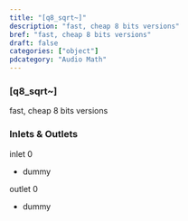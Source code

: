 ```yaml
---
title: "[q8_sqrt~]"
description: "fast, cheap 8 bits versions"
bref: "fast, cheap 8 bits versions"
draft: false
categories: ["object"]
pdcategory: "Audio Math"
---
```


### [q8_sqrt~]

fast, cheap 8 bits versions

### Inlets & Outlets

inlet 0

 - dummy

outlet 0

 - dummy
 
